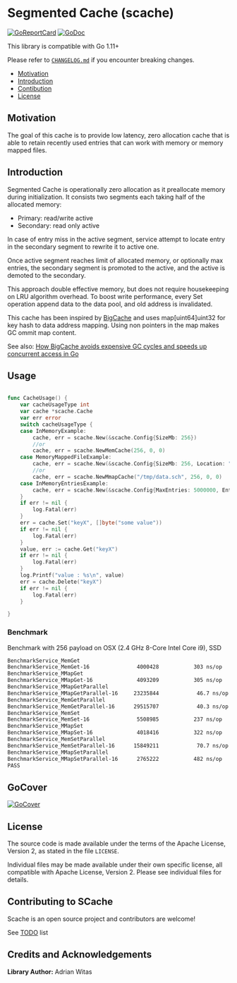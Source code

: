 # Segmented Cache (scache) 

[![GoReportCard](https://goreportcard.com/badge/github.com/viant/scache)](https://goreportcard.com/report/github.com/viant/scache)
[![GoDoc](https://godoc.org/github.com/viant/scache?status.svg)](https://godoc.org/github.com/viant/scache)

This library is compatible with Go 1.11+

Please refer to [`CHANGELOG.md`](CHANGELOG.md) if you encounter breaking changes.

- [Motivation](#motivation)
- [Introduction](#introduction)
- [Contibution](#contributing-to-bqtail)
- [License](#license)

## Motivation

The goal of this cache is to provide low latency, zero allocation cache that is able to retain recently used entries that can work 
with memory or memory mapped files. 


## Introduction

Segmented Cache is operationally zero allocation as it preallocate memory during initialization.
It consists two segments each taking half of the allocated memory:
 - Primary:  read/write active
 - Secondary: read only active
 
In case of entry miss in the active segment, service attempt to locate entry in the secondary segment to rewrite it to active one. 

Once active segment reaches limit of allocated memory, or optionally max entries, the secondary segment is promoted to the active, 
and the active is demoted to the secondary. 


This approach double effective memory, but does not require housekeeping on LRU algorithm overhead.
To boost write performance, every Set operation append data to the data pool, and old address is invalidated.   

This cache has been inspired by [BigCache](https://github.com/allegro/bigcache) and uses map[uint64]uint32 for key hash to data address mapping.
Using non pointers in the map makes GC ommit map content. 

See also: [How BigCache avoids expensive GC cycles and speeds up concurrent access in Go](https://dev.to/douglasmakey/how-bigcache-avoids-expensive-gc-cycles-and-speeds-up-concurrent-access-in-go-12bb)

## Usage

```go

func CacheUsage() {
	var cacheUsageType int
	var cache *scache.Cache
	var err error
	switch cacheUsageType {
	case InMemoryExample:
		cache, err = scache.New(&scache.Config{SizeMb: 256})
		//or 
		cache, err = scache.NewMemCache(256, 0, 0)
	case MemoryMappedFileExample:
		cache, err = scache.New(&scache.Config{SizeMb: 256, Location: "/tmp/data.sch"})
		//or 
		cache, err = scache.NewMmapCache("/tmp/data.sch", 256, 0, 0)
	case InMemoryEntriesExample:
		cache, err = scache.New(&scache.Config{MaxEntries: 5000000, EntrySize: 128})
	}
	if err != nil {
		log.Fatal(err)
	}
	err = cache.Set("keyX", []byte("some value"))
	if err != nil {
		log.Fatal(err)
	}
	value, err := cache.Get("keyX")
	if err != nil {
		log.Fatal(err)
	}
	log.Printf("value : %s\n", value)
	err = cache.Delete("keyX")
	if err != nil {
		log.Fatal(err)
	}

}
```

### Benchmark 

Benchmark with 256 payload on OSX (2.4 GHz 8-Core Intel Core i9), SSD


```bash
BenchmarkService_MemGet
BenchmarkService_MemGet-16             	 4000428	       303 ns/op	       7 B/op	       0 allocs/op
BenchmarkService_MMapGet
BenchmarkService_MMapGet-16            	 4093209	       305 ns/op	       7 B/op	       0 allocs/op
BenchmarkService_MMapGetParallel
BenchmarkService_MMapGetParallel-16    	23235844	        46.7 ns/op	       7 B/op	       0 allocs/op
BenchmarkService_MemGetParallel
BenchmarkService_MemGetParallel-16     	29515707	        40.3 ns/op	       7 B/op	       0 allocs/op
BenchmarkService_MemSet
BenchmarkService_MemSet-16             	 5508985	       237 ns/op
BenchmarkService_MMapSet
BenchmarkService_MMapSet-16            	 4018416	       322 ns/op
BenchmarkService_MemSetParallel
BenchmarkService_MemSetParallel-16     	15849211	        70.7 ns/op	       7 B/op	       0 allocs/op
BenchmarkService_MMapSetParallel
BenchmarkService_MMapSetParallel-16    	 2765222	       482 ns/op	       7 B/op	       0 allocs/op
PASS
```


## GoCover

[![GoCover](https://gocover.io/github.com/viant/scache)](https://gocover.io/github.com/viant/scache)


<a name="License"></a>
## License

The source code is made available under the terms of the Apache License, Version 2, as stated in the file `LICENSE`.

Individual files may be made available under their own specific license,
all compatible with Apache License, Version 2. Please see individual files for details.

<a name="Credits-and-Acknowledgements"></a>

## Contributing to SCache

Scache is an open source project and contributors are welcome!

See [TODO](TODO.md) list

## Credits and Acknowledgements

**Library Author:** Adrian Witas

